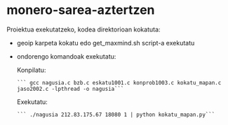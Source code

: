 # monero-sarea-aztertzen

Proiektua exekutatzeko, kodea direktorioan kokatuta:
  - geoip karpeta kokatu edo get_maxmind.sh script-a exekutatu
  - ondorengo komandoak exekutatu:

     Konpilatu: 

        ``` gcc nagusia.c bzb.c eskatu1001.c konprob1003.c kokatu_mapan.c jaso2002.c -lpthread -o nagusia```
  
     Exekutatu: 
        
        ``` ./nagusia 212.83.175.67 18080 1 | python kokatu_mapan.py```
